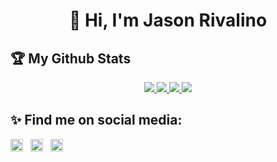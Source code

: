 <h1 align="center">👋 <bold>Hi</bold>, I'm Jason Rivalino

## 🏆 My Github Stats
<p align="center">
    <a href="https://github.com/jasonrivalino/jasonrivalino">
        <img src="https://github-readme-activity-graph.cyclic.app/graph?username=jasonrivalino&theme=xcode" />
    </a>
    <a href="https://github.com/jasonrivalino/jasonrivalino">
        <img src="https://github-profile-trophy.vercel.app/?username=jasonrivalino&column=-1&theme=dracula" />
    </a>
    <a href="https://github.com/jasonrivalino/jasonrivalino">
        <img src="https://github-readme-stats.vercel.app/api?username=jasonrivalino&show_icons=true&count_private=true&theme=dracula" />
    </a>
    <a href="https://github.com/jasonrivalino/jasonrivalino">
        <img src="https://github-readme-stats.vercel.app/api/top-langs/?username=jasonrivalino&show_icons=true&count_private=true&include_all_commits=true&layout=compact&langs_count=8&theme=dracula" />
    </a>
</p>

## ✨ Find me on social media:
<p align="left">
<a href="https://www.linkedin.com/in/jason-rivalino-00863b215/" target="blank">
<img align="center" src="https://raw.githubusercontent.com/rahuldkjain/github-profile-readme-generator/master/src/images/icons/Social/linked-in-alt.svg" alt="linkedin" height="20" width="20" /></a> &nbsp
<a href="https://www.instagram.com/jasonrivalino/" target="blank"><img align="center" src="https://raw.githubusercontent.com/rahuldkjain/github-profile-readme-generator/master/src/images/icons/Social/instagram.svg" alt="instagram" height="20" width="20" /></a> &nbsp
<a href="https://open.spotify.com/user/1egv0zl45v6uzmujarnodyjgi?si=8bd4bb31bb6142e5" target="blank"><img align="center" src="https://raw.githubusercontent.com/rahuldkjain/github-profile-readme-generator/master/src/images/icons/Social/spotify.svg" alt="instagram" height="20" width="20" /></a>
</p>
